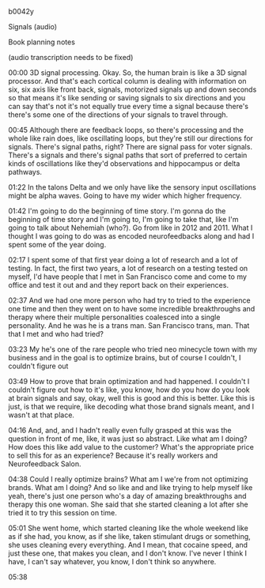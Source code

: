 b0042y

Signals (audio)

Book planning notes

(audio transcription needs to be fixed)

00:00
3D signal processing. Okay. So, the human brain is like a 3D signal processor. And that's each cortical column is dealing with information on six, six axis like front back, signals, motorized signals up and down seconds so that means it's like sending or saving signals to six directions and you can say that's not it's not equally true every time a signal because there's there's some one of the directions of your signals to travel through.

00:45
Although there are feedback loops, so there's processing and the whole like rain does, like oscillating loops, but they're still our directions for signals. There's signal paths, right? There are signal pass for voter signals. There's a signals and there's signal paths that sort of preferred to certain kinds of oscillations like they'd observations and hippocampus or delta pathways.

01:22
In the talons Delta and we only have like the sensory input oscillations might be alpha waves. Going to have my wider which higher frequency.

01:42
I'm going to do the beginning of time story. I'm gonna do the beginning of time story and I'm going to, I'm going to take that, like I'm going to talk about Nehemiah (who?). Go from like in 2012 and 2011. What I thought I was going to do was as encoded neurofeedbacks along and had I spent some of the year doing.

02:17
I spent some of that first year doing a lot of research and a lot of testing. In fact, the first two years, a lot of research on a testing tested on myself, I'd have people that I met in San Francisco come and come to my office and test it out and and they report back on their experiences.

02:37
And we had one more person who had try to tried to the experience one time and then they went on to have some incredible breakthroughs and therapy where their multiple personalities coalesced into a single personality. And he was he is a trans man. San Francisco trans, man. That that I met and who had tried?

03:23
My he's one of the rare people who tried neo minecycle town with my business and in the goal is to optimize brains, but of course I couldn't, I couldn't figure out

03:49
How to prove that brain optimization and had happened. I couldn't I couldn't figure out how to it's like, you know, how do you how do you look at brain signals and say, okay, well this is good and this is better. Like this is just, is that we require, like decoding what those brand signals meant, and I wasn't at that place.

04:16
And, and, and I hadn't really even fully grasped at this was the question in front of me, like, it was just so abstract. Like what am I doing? How does this like add value to the customer? What's the appropriate price to sell this for as an experience? Because it's really workers and Neurofeedback Salon.

04:38
Could I really optimize brains? What am I we're from not optimizing brands. What am I doing? And so like and and like trying to help myself like yeah, there's just one person who's a day of amazing breakthroughs and therapy this one woman. She said that she started cleaning a lot after she tried it to try this session on time.

05:01
She went home, which started cleaning like the whole weekend like as if she had, you know, as if she like, taken stimulant drugs or something, she uses cleaning every everything. And I mean, that cocaine speed, and just these one, that makes you clean, and I don't know. I've never I think I have, I can't say whatever, you know, I don't think so anywhere.

05:38
